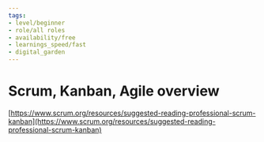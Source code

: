 ```yaml
---
tags: 
- level/beginner
- role/all roles
- availability/free
- learnings_speed/fast
- digital_garden
---
```



# Scrum, Kanban, Agile overview

[https://www.scrum.org/resources/suggested-reading-professional-scrum-kanban](https://www.scrum.org/resources/suggested-reading-professional-scrum-kanban)
